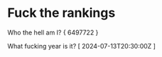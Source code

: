 # Fuck the rankings

Who the hell am I?
{ 6497722 }

What fucking year is it?
[ 2024-07-13T20:30:00Z ]
